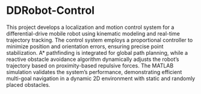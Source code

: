 # DDRobot-Control
This project develops a localization and motion control system for a differential-drive mobile robot using kinematic modeling and real-time trajectory tracking. The control system employs a proportional controller to minimize position and orientation errors, ensuring precise point stabilization. A* pathfinding is integrated for global path planning, while a reactive obstacle avoidance algorithm dynamically adjusts the robot’s trajectory based on proximity-based repulsive forces. The MATLAB simulation validates the system’s performance, demonstrating efficient multi-goal navigation in a dynamic 2D environment with static and randomly placed obstacles.
